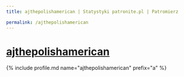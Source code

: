 ```yaml
---
title: ajthepolishamerican | Statystyki patronite.pl | Patromierz

permalink: /ajthepolishamerican
---
```


# [ajthepolishamerican](https://patronite.pl/ajthepolishamerican)

{% include profile.md name="ajthepolishamerican" prefix="a" %}
